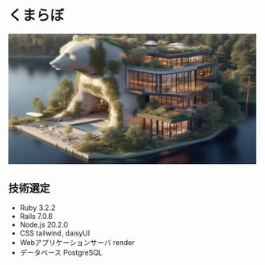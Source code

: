# くまらぼ  
<img src="app/assets/images/logo.webp" width="500x300">  
  
## 技術選定  
* Ruby 3.2.2  
* Rails 7.0.8  
* Node.js 20.2.0  
* CSS tailwind, daisyUI  
* Webアプリケーションサーバ render  
* データベース PostgreSQL  
